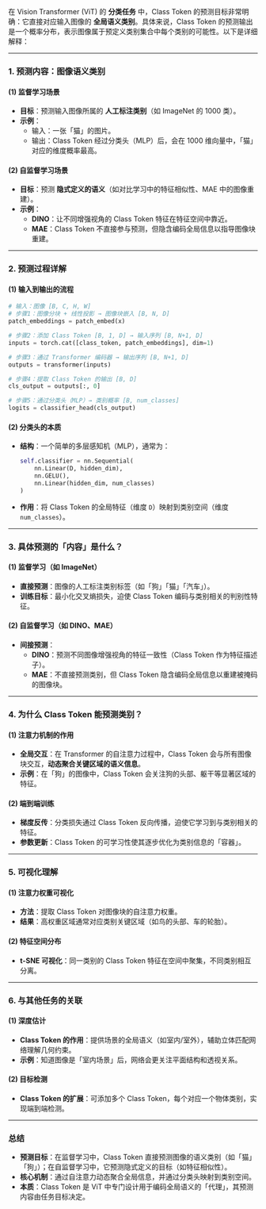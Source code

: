 在 Vision Transformer (ViT) 的 **分类任务** 中，Class Token 的预测目标非常明确：它直接对应输入图像的 **全局语义类别**。具体来说，Class Token 的预测输出是一个概率分布，表示图像属于预定义类别集合中每个类别的可能性。以下是详细解释：

---

### **1. 预测内容：图像语义类别**
#### **(1) 监督学习场景**
- **目标**：预测输入图像所属的 **人工标注类别**（如 ImageNet 的 1000 类）。
- **示例**：
  - 输入：一张「猫」的图片。
  - 输出：Class Token 经过分类头（MLP）后，会在 1000 维向量中，「猫」对应的维度概率最高。

#### **(2) 自监督学习场景**
- **目标**：预测 **隐式定义的语义**（如对比学习中的特征相似性、MAE 中的图像重建）。
- **示例**：
  - **DINO**：让不同增强视角的 Class Token 特征在特征空间中靠近。
  - **MAE**：Class Token 不直接参与预测，但隐含编码全局信息以指导图像块重建。

---

### **2. 预测过程详解**
#### **(1) 输入到输出的流程**
```python
# 输入：图像 [B, C, H, W]
# 步骤1：图像分块 + 线性投影 → 图像块嵌入 [B, N, D]
patch_embeddings = patch_embed(x)

# 步骤2：添加 Class Token [B, 1, D] → 输入序列 [B, N+1, D]
inputs = torch.cat([class_token, patch_embeddings], dim=1)

# 步骤3：通过 Transformer 编码器 → 输出序列 [B, N+1, D]
outputs = transformer(inputs)

# 步骤4：提取 Class Token 的输出 [B, D]
cls_output = outputs[:, 0]

# 步骤5：通过分类头（MLP）→ 类别概率 [B, num_classes]
logits = classifier_head(cls_output)
```

#### **(2) 分类头的本质**
- **结构**：一个简单的多层感知机（MLP），通常为：
  ```python
  self.classifier = nn.Sequential(
      nn.Linear(D, hidden_dim),
      nn.GELU(),
      nn.Linear(hidden_dim, num_classes)
  )
  ```
- **作用**：将 Class Token 的全局特征（维度 `D`）映射到类别空间（维度 `num_classes`）。

---

### **3. 具体预测的「内容」是什么？**
#### **(1) 监督学习（如 ImageNet）**
- **直接预测**：图像的人工标注类别标签（如「狗」「猫」「汽车」）。
- **训练目标**：最小化交叉熵损失，迫使 Class Token 编码与类别相关的判别性特征。

#### **(2) 自监督学习（如 DINO、MAE）**
- **间接预测**：
  - **DINO**：预测不同图像增强视角的特征一致性（Class Token 作为特征描述子）。
  - **MAE**：不直接预测类别，但 Class Token 隐含编码全局信息以重建被掩码的图像块。

---

### **4. 为什么 Class Token 能预测类别？**
#### **(1) 注意力机制的作用**
- **全局交互**：在 Transformer 的自注意力过程中，Class Token 会与所有图像块交互，**动态聚合关键区域的语义信息**。
- **示例**：在「狗」的图像中，Class Token 会关注狗的头部、躯干等显著区域的特征。

#### **(2) 端到端训练**
- **梯度反传**：分类损失通过 Class Token 反向传播，迫使它学习到与类别相关的特征。
- **参数更新**：Class Token 的可学习性使其逐步优化为类别信息的「容器」。

---

### **5. 可视化理解**
#### **(1) 注意力权重可视化**
- **方法**：提取 Class Token 对图像块的自注意力权重。
- **结果**：高权重区域通常对应类别关键区域（如鸟的头部、车的轮胎）。

#### **(2) 特征空间分布**
- **t-SNE 可视化**：同一类别的 Class Token 特征在空间中聚集，不同类别相互分离。

---

### **6. 与其他任务的关联**
#### **(1) 深度估计**
- **Class Token 的作用**：提供场景的全局语义（如室内/室外），辅助立体匹配网络理解几何约束。
- **示例**：知道图像是「室内场景」后，网络会更关注平面结构和透视关系。

#### **(2) 目标检测**
- **Class Token 的扩展**：可添加多个 Class Token，每个对应一个物体类别，实现端到端检测。

---

### **总结**
- **预测目标**：在监督学习中，Class Token 直接预测图像的语义类别（如「猫」「狗」）；在自监督学习中，它预测隐式定义的目标（如特征相似性）。
- **核心机制**：通过自注意力动态聚合全局信息，并通过分类头映射到类别空间。
- **本质**：Class Token 是 ViT 中专门设计用于编码全局语义的「代理」，其预测内容由任务目标决定。